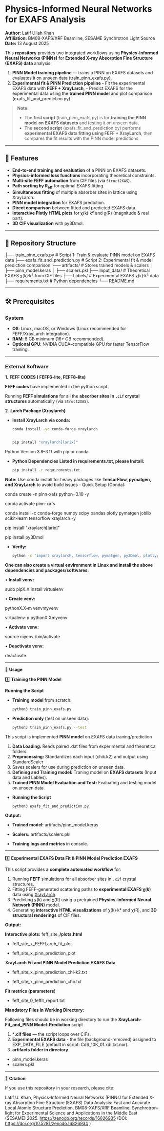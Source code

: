 # Physics-Informed Neural Networks for EXAFS Analysis

**Author:** Latif Ullah Khan  
**Affiliation:** BM08-XAFS/XRF Beamline, SESAME Synchrotron Light Source  
**Date:** 13 August 2025

This **repository** provides two integrated workflows using **Physics-Informed Neural Networks (PINNs)** for **Extended X-ray Absorption Fine Structure (EXAFS) data** analysis:

1. **PINN Model training pipeline** — trains a PINN on EXAFS datasets and evaluates it on unseen data (train_pinn_exafs.py).
2. **Experimental fit & PINN Prediction pipeline** - Fit the experimental EXAFS data with **FEFF + XrayLarch**, - Predict EXAFS for the experimental data using the **trained PINN model** and plot comparison (exafs_fit_and_prediction.py).

> **Note:**  
> - The **first script** (train_pinn_exafs.py) is for **training the PINN model on EXAFS datasets** and testing it on unseen data.  
> - The **second script** (exafs_fit_and_prediction.py) performs **experimental EXAFS data fitting using FEFF + XrayLarch**, then compares the fit results with the PINN model predictions.

---

## 🚀 Features
- **End-to-end training and evaluation** of a PINN on EXAFS datasets.
- **Physics-informed loss functions** incorporating theoretical constraints.
- **Multi-site FEFF automation** from CIF files (via `Struct2XAS`).
- **Path sorting by R<sub>eff</sub>** for optimal EXAFS fitting.
- **Simultaneous fitting** of multiple absorber sites in lattice using XrayLarch.
- **PINN model integration** for EXAFS prediction.
- **Direct comparison** between fitted and predicted EXAFS data.
- **Interactive Plotly HTML plots** for χ(k)·k² and χ(R) (magnitude & real part).
- **3D CIF visualization** with py3Dmol.

---

## 📂 Repository Structure

├── train_pinn_exafs.py            # Script 1: Train & evaluate PINN model on EXAFS data
├── exafs_fit_and_prediction.py    # Script 2: Experimental fit & model prediction comparison
├── artifacts/                     # Stores trained models & scalers
│   ├── pinn_model.keras
│   ├── scalers.pkl
├── Input_data/                    # Theoretical EXAFS χ(k)·k² from CIF files
├── Labels/                        # Experimental EXAFS χ(k)·k² data
├── requirements.txt               # Python dependencies
└── README.md

---

## 🛠 Prerequisites

### System
- **OS**: Linux, macOS, or Windows (Linux recommended for FEFF/XrayLarch integration).
- **RAM**: 8 GB minimum (16+ GB recommended).
- **Optional GPU**: NVIDIA CUDA-compatible GPU for faster TensorFlow training.

---

### External Software

**1.** **FEFF CODES ( FEFF6-lite,  FEFF8-lite)**

**FEFF codes** have implemented in the python script.

Running **FEFF simulations** for all the **absorber sites in `.cif` crystal structures** automatically (via `Struct2XAS`).

**2.** **Larch Package (Xraylarch)**

- **Install XrayLarch via conda:**

   ```sh
  conda install -yc conda-forge xraylarch


  pip install "xraylarch[larix]"


Python Version 3.8–3.11 with pip or conda.


- **Python Dependencies Listed in requirements.txt, please Install:**

  ```sh
  pip install -r requirements.txt


**Note:** Use conda install for heavy packages like **TensorFlow, pymatgen, and XrayLarch** to avoid build issues - Quick Setup (Conda):


conda create -n pinn-xafs python=3.10 -y


conda activate pinn-xafs


conda install -c conda-forge numpy scipy pandas plotly pymatgen joblib scikit-learn tensorflow xraylarch -y


pip install "xraylarch[larix]"


pip install py3Dmol


- **Verify:**

  ```sh
  python -c "import xraylarch, tensorflow, pymatgen, py3Dmol, plotly; print('imports ok')"


**One can also create a virtual environment in Linux and install the above dependencies and packages/softwares:**


• **Install venv:**

sudo pipX.X install virtualenv 


• **Create venv:**

pythonX.X-m venvmyvenv


virtualenv-p pythonX.Xmyvenv


• **Activate venv:**


source myenv /bin/activate


• **Deactivate venv:**

deactivate

---

📌 **Usage**


1️⃣ **Training the PINN Model**

**Running the Script**
- **Training model** from scratch:
  ```sh
  python3 train_pinn_exafs.py

- **Prediction only** (test on unseen data):
  ```sh
  python3 train_pinn_exafs.py --test

This script is implemented **PINN model** on EXAFS data traning/prediction
1. **Data Loading:** Reads paired .dat files from experimental and theoretical folders.
2. **Preprocessing:** Standardizes each input (chik.k2) and output using StandardScaler
3. Saves scalers for use during prediction on unseen data.
4. **Defining and Training model:**  Traning model on **EXAFS datasets** (Input data and Lables).
5. **Trained PINN Model Evaluation and Test:** Evaluating and testing model on unseen data.
 
- **Running the Script**
  ```sh
  python3 exafs_fit_and_prediction.py

**Output:**
- **Trained model:** artifacts/pinn_model.keras


- **Scalers:** artifacts/scalers.pkl


- **Training logs and metrics** in console.

---

2️⃣ **Experimental EXAFS Data Fit & PINN Model Prediction EXAFS**


This script provides a **complete automated workflow** for:
1. Running **FEFF** simulations for all absorber sites in `.cif` crystal structures.
2. Fitting FEFF-generated scattering paths to **experimental EXAFS χ(k)** data using [XrayLarch](https://xraypy.github.io/xraylarch/).
3. Predicting χ(k) and χ(R) using a pretrained **Physics-Informed Neural Network (PINN)** model.
4. Generating **interactive HTML visualizations** of χ(k)·k² and χ(R), and **3D structural renderings** of CIF files.

  
**Output:**

**Interactive plots:** feff_site_**/plots.html**


- feff_site_x_FEFFLarch_fit_plot

  
- feff_site_x_pinn_prediction_plot

**XrayLarch Fit and PINN Model Prediction EXAFS Data** 

- feff_site_x_pinn_prediction_chi-k2.txt

  
- feff_site_x_pinn_prediction_chir.txt
 

**Fit metrics (parameters)**

- feff_site_0_feffit_report.txt


**Mandatory Files in Working Directory:**

Following files should be in working directory to run the **XrayLarch-Fit_and_PINN Model-Prediction** script

1. ***.cif files** — the script loops over CIFs.
2. **Experimental EXAFS data** - the file (background-removed) assigned to EXP_DATA_FILE (default in script: CdS_10K_01.xdi.txt.nor). 
3. **artifacts folder in directory**
- pinn_model.keras 
- scalers.pkl 

----

📜 **Citation**

If you use this repository in your research, please cite:

Latif U. Khan, Physics-Informed Neural Networks (PINNs) for Extended X-ray Absorption Fine Structure (EXAFS) Data Analysis: Fast and Accurate Local Atomic Structure Prediction. BM08-XAFS/XRF Beamline, Synchrotron-light for Experimental Science and Applications in the Middle East (SESAME) 2025.  https://zenodo.org/records/16826935 (DOI: https://doi.org/10.5281/zenodo.16826934 )



